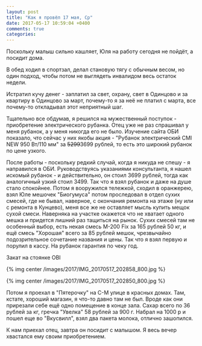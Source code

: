 ```yaml
---
layout: post
title: "Как я провёл 17 мая, Ср"
date: 2017-05-17 10:59:04 +0400
comments: true
categories: 
---
```

Поскольку малыш сильно кашляет, Юля на работу сегодня не пойдёт, а посидит дома.

В обед ходил в спортзал, делал становую тягу с обычным весом, но один подход, чтобы потом не выглядеть инвалидом весь остаток недели.

Истратил кучу денег - заплатил за свет, охрану, свет в Одинцово и за квартиру в Одинцово за март, почему-то я за неё не платил с марта, все почему-то откладывал этот неприятный шаг.

Тщательно все обдумав, я решился на мужественный поступок - приобретение электрического рубанка. Отец уже не раз спрашивал у меня рубанок, а у меня никогда его не было. Изучение сайта ОБИ показало, что сейчас у них якобы акция - "Рубанок электрический CMI NEW 950 Вт/110 мм" за ~~5299~~3699 рублей, то есть это широкий рубанок по цене узкого.

После работы - поскольку редкий случай, когда я никуда не спешу - я направился в ОБИ. Руководствуясь указаниями консультанта, я нашел искомый рубанок - и действительно, он стоил 3699 рублей, тогда как аналогичный узкий стоил 3499. Так что я взял рубанок и даже на душе стало спокойнее. Потом я вооружился тележкой, сходил в оранжерею, взял Юле мешочек "Биогумуса" потом проследовал в отдел сухих смесей, где не бывал, наверное, с окончания ремонта на этаже (ну или с ремонта в Кунцево), меня все же не оставляет мысль купить мещок сухой смеси. Наверняка на участке окажется что не хватает одного мешка и придется лишний раз тащиться на рынок. Сухих смесей там не особенный выбор, есть некая смесь M-200 Fix за 165 рублей 50 кг, и ещё смесь "Хорошая" всего за 85 рублей мешок, чрезвычайно подозрительное сочетание названия и цены. Так что я взял первую и порулил в кассу. На рубанок гарантия по чеку год. 

Закат на стоянке OBI

{% img center /images/2017/IMG_20170517_202858_800.jpg %}

{% img center /images/2017/IMG_20170517_202850_800.jpg %}

Потом я проехал в "Пятерочку" на С-М улице в красных домах. Там, кстате, хороший магазин, я что-то давно там не был. Вроде как они прирезали себе ещё одно помещение в конце зала. Сахар всего по 36 рублей за кг, гречка "Увелка" 58 рублей за 900 г. Набрал на 1000 р и пошел еще во "Вкусвилл", взял два пакета молока, отлично зашопился.



К нам приехал отец, завтра он посидит с малышом. Я весь вечер хвастался ему своим приобретением.
